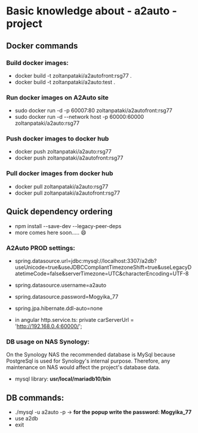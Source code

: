 # Basic knowledge about - a2auto - project

## Docker commands

### Build docker images:
* docker build -t zoltanpataki/a2autofront:rsg77 .
* docker build -t zoltanpataki/a2auto:test .
### Run docker images on A2Auto site
* sudo docker run -d -p 60007:80 zoltanpataki/a2autofront:rsg77
* sudo docker run -d --network host -p 60000:60000 zoltanpataki/a2auto:rsg77
### Push docker images to docker hub
* docker push zoltanpataki/a2auto:rsg77
* docker push zoltanpataki/a2autofront:rsg77
### Pull docker images from docker hub
* docker pull zoltanpataki/a2auto:rsg77
* docker pull zoltanpataki/a2autofront:rsg77

## Quick dependency ordering
* npm install --save-dev --legacy-peer-deps
* more comes here soon..... :smile:

### A2Auto PROD settings:
* spring.datasource.url=jdbc:mysql://localhost:3307/a2db?useUnicode=true&useJDBCCompliantTimezoneShift=true&useLegacyDatetimeCode=false&serverTimezone=UTC&characterEncoding=UTF-8
* spring.datasource.username=a2auto
* spring.datasource.password=Mogyika_77
* spring.jpa.hibernate.ddl-auto=none

* in angular http.service.ts: private carServerUrl =  'http://192.168.0.4:60000/';

### DB usage on NAS Synology:
On the Synology NAS the recommended database is MySql because PostgreSql is used for Synology's internal purpose. Therefore, any maintenance on NAS would affect the project's database data.
* mysql library: **usr/local/mariadb10/bin**
## DB commands:
* ./mysql -u a2auto -p -> **for the popup write the password: Mogyika_77**
* use a2db
* exit



